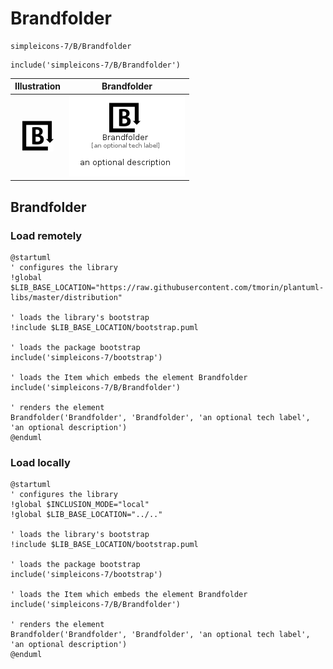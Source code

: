 # Brandfolder


```text
simpleicons-7/B/Brandfolder
```

```text
include('simpleicons-7/B/Brandfolder')
```



| Illustration | Brandfolder |
| :---: | :---: |
| ![illustration for Illustration](../../simpleicons-7/B/Brandfolder.png) | ![illustration for Brandfolder](../../simpleicons-7/B/Brandfolder.Local.png) |




## Brandfolder

### Load remotely
```plantuml
@startuml
' configures the library
!global $LIB_BASE_LOCATION="https://raw.githubusercontent.com/tmorin/plantuml-libs/master/distribution"

' loads the library's bootstrap
!include $LIB_BASE_LOCATION/bootstrap.puml

' loads the package bootstrap
include('simpleicons-7/bootstrap')

' loads the Item which embeds the element Brandfolder
include('simpleicons-7/B/Brandfolder')

' renders the element
Brandfolder('Brandfolder', 'Brandfolder', 'an optional tech label', 'an optional description')
@enduml
```

### Load locally
```plantuml
@startuml
' configures the library
!global $INCLUSION_MODE="local"
!global $LIB_BASE_LOCATION="../.."

' loads the library's bootstrap
!include $LIB_BASE_LOCATION/bootstrap.puml

' loads the package bootstrap
include('simpleicons-7/bootstrap')

' loads the Item which embeds the element Brandfolder
include('simpleicons-7/B/Brandfolder')

' renders the element
Brandfolder('Brandfolder', 'Brandfolder', 'an optional tech label', 'an optional description')
@enduml
```

